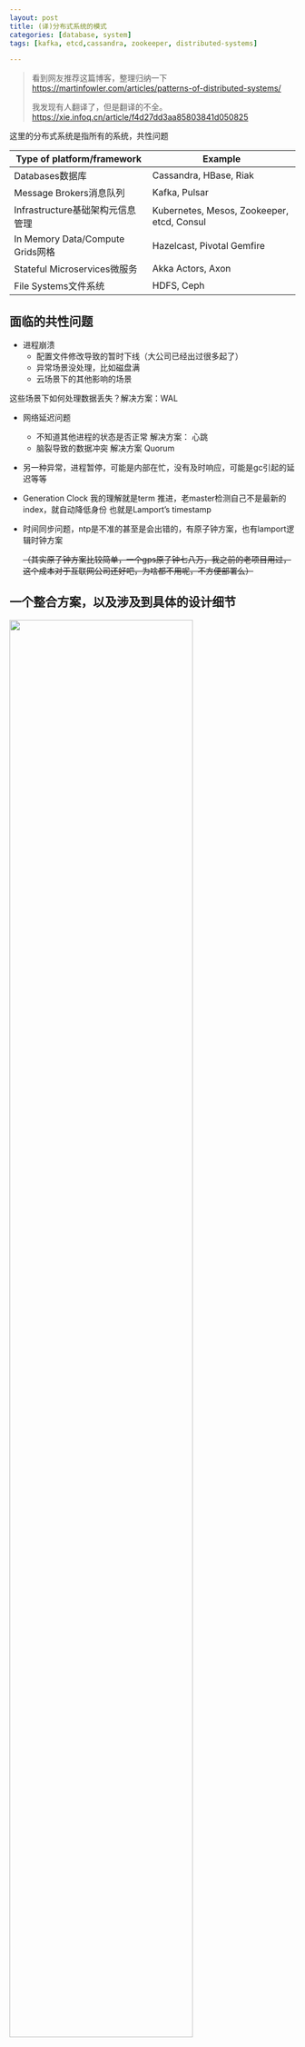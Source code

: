 ```yaml
---
layout: post
title: (译)分布式系统的模式
categories: [database, system]
tags: [kafka, etcd,cassandra, zookeeper, distributed-systems]

---
```


> 看到网友推荐这篇博客，整理归纳一下 https://martinfowler.com/articles/patterns-of-distributed-systems/
>
> 我发现有人翻译了，但是翻译的不全。 https://xie.infoq.cn/article/f4d27dd3aa85803841d050825

这里的分布式系统是指所有的系统，共性问题

| Type of platform/framework       | Example                                    |
| -------------------------------- | ------------------------------------------ |
| Databases数据库                  | Cassandra, HBase, Riak                     |
| Message Brokers消息队列          | Kafka, Pulsar                              |
| Infrastructure基础架构元信息管理 | Kubernetes, Mesos, Zookeeper, etcd, Consul |
| In Memory Data/Compute Grids网格 | Hazelcast, Pivotal Gemfire                 |
| Stateful Microservices微服务     | Akka Actors, Axon                          |
| File Systems文件系统             | HDFS, Ceph                                 |

## 面临的共性问题

- 进程崩溃
  - 配置文件修改导致的暂时下线（大公司已经出过很多起了）
  - 异常场景没处理，比如磁盘满
  - 云场景下的其他影响的场景

这些场景下如何处理数据丢失？解决方案：WAL

- 网络延迟问题
  - 不知道其他进程的状态是否正常 解决方案： 心跳
  - 脑裂导致的数据冲突 解决方案 Quorum



- 另一种异常，进程暂停，可能是内部在忙，没有及时响应，可能是gc引起的延迟等等
  
-  Generation Clock 我的理解就是term 推进，老master检测自己不是最新的index，就自动降低身份 也就是Lamport’s timestamp
  
- 时间同步问题，ntp是不准的甚至是会出错的，有原子钟方案，也有lamport逻辑时钟方案 

  ~~（其实原子钟方案比较简单，一个gps原子钟七八万，我之前的老项目用过，这个成本对于互联网公司还好吧，为啥都不用呢，不方便部署么）~~



## 一个整合方案，以及涉及到具体的设计细节

<img src="https://wanghenshui.github.io/assets/paterns.png" alt="" width="80%">



### WAL

首先是WAL 也就是commit log commit log要保证持久性

每个日志要有独立的标记，依此来分段整理，方便写，但是不能无限长，所以要有个Low-Water-Mark标记，其实就是后台线程定期删日志

日志更新就相当于队列追加写了，为了吞吐可能要异步一些

![img](https://martinfowler.com/articles/patterns-of-distributed-systems/wal.png)



考虑如何实现这样一个kv；

首先kv得能序列化成log，并且能从log恢复

需要支持指定snapshot/timestap恢复，这两种是淘汰判定的标准，也就是一个unit



#### Low-Water-Mark实现方案

- 基于快照snapshot，每次成功的写入index都是一次快照，快照落盘就过期，可以删掉	有点像生产消费

zookeeper etcd都是这个方案，代码类似下面

```java
public SnapShot takeSnapshot() {
    Long snapShotTakenAtLogIndex = wal.getLastLogEntryId();
    return new SnapShot(serializeState(kv), snapShotTakenAtLogIndex);
}

//Once a snapshot is successfully persisted on the disk, the log manager is given the low water mark to discard the older logs.

List<WALSegment> getSegmentsBefore(Long snapshotIndex) {
    List<WALSegment> markedForDeletion = new ArrayList<>();
    List<WALSegment> sortedSavedSegments = wal.sortedSavedSegments;
    for (WALSegment sortedSavedSegment : sortedSavedSegments) {
        if (sortedSavedSegment.getLastLogEntryId() < snapshotIndex) {
            markedForDeletion.add(sortedSavedSegment);
        }
    }
    return markedForDeletion;
}
```

- 基于时间，有点像日志轮转

kafka就是这种方案

```java
private List<WALSegment> getSegmentsPast(Long logMaxDurationMs) {
    long now = System.currentTimeMillis();
    List<WALSegment> markedForDeletion = new ArrayList<>();
    List<WALSegment> sortedSavedSegments = wal.sortedSavedSegments;
    for (WALSegment sortedSavedSegment : sortedSavedSegments) {
        if (timeElaspedSince(now, sortedSavedSegment.getLastLogEntryTimestamp()) > logMaxDurationMs) {
            markedForDeletion.add(sortedSavedSegment);
        }
    }
    return markedForDeletion;
}

private long timeElaspedSince(long now, long lastLogEntryTimestamp) {
    return now - lastLogEntryTimestamp;
}
```



### 读取？一致性方案 quorum

读大多数 判定数据

### 写WAL - 复制组

复制组要保证高可用性 心跳检查，节点间心跳以及自身心跳处理，如果自身僵住需要退位

复制组有主从，涉及到选举算法 zab raft之类


---



